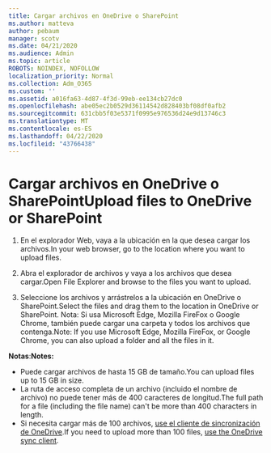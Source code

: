 ```yaml
---
title: Cargar archivos en OneDrive o SharePoint
ms.author: matteva
author: pebaum
manager: scotv
ms.date: 04/21/2020
ms.audience: Admin
ms.topic: article
ROBOTS: NOINDEX, NOFOLLOW
localization_priority: Normal
ms.collection: Adm_O365
ms.custom: ''
ms.assetid: a016fa63-4d87-4f3d-99eb-ee134cb27dc0
ms.openlocfilehash: abe05ec2b0529d36114542d828403bf08df0afb2
ms.sourcegitcommit: 631cbb5f03e5371f0995e976536d24e9d13746c3
ms.translationtype: MT
ms.contentlocale: es-ES
ms.lasthandoff: 04/22/2020
ms.locfileid: "43766438"
---
```

# <a name="upload-files-to-onedrive-or-sharepoint"></a><span data-ttu-id="3e457-102">Cargar archivos en OneDrive o SharePoint</span><span class="sxs-lookup"><span data-stu-id="3e457-102">Upload files to OneDrive or SharePoint</span></span>

1. <span data-ttu-id="3e457-103">En el explorador Web, vaya a la ubicación en la que desea cargar los archivos.</span><span class="sxs-lookup"><span data-stu-id="3e457-103">In your web browser, go to the location where you want to upload files.</span></span>
    
2. <span data-ttu-id="3e457-104">Abra el explorador de archivos y vaya a los archivos que desea cargar.</span><span class="sxs-lookup"><span data-stu-id="3e457-104">Open File Explorer and browse to the files you want to upload.</span></span>
    
3. <span data-ttu-id="3e457-105">Seleccione los archivos y arrástrelos a la ubicación en OneDrive o SharePoint.</span><span class="sxs-lookup"><span data-stu-id="3e457-105">Select the files and drag them to the location in OneDrive or SharePoint.</span></span> <span data-ttu-id="3e457-106">Nota: Si usa Microsoft Edge, Mozilla FireFox o Google Chrome, también puede cargar una carpeta y todos los archivos que contenga.</span><span class="sxs-lookup"><span data-stu-id="3e457-106">Note: If you use Microsoft Edge, Mozilla FireFox, or Google Chrome, you can also upload a folder and all the files in it.</span></span>
    
<span data-ttu-id="3e457-107">**Notas**:</span><span class="sxs-lookup"><span data-stu-id="3e457-107">**Notes:**</span></span>
- <span data-ttu-id="3e457-108">Puede cargar archivos de hasta 15 GB de tamaño.</span><span class="sxs-lookup"><span data-stu-id="3e457-108">You can upload files up to 15 GB in size.</span></span> 
- <span data-ttu-id="3e457-109">La ruta de acceso completa de un archivo (incluido el nombre de archivo) no puede tener más de 400 caracteres de longitud.</span><span class="sxs-lookup"><span data-stu-id="3e457-109">The full path for a file (including the file name) can't be more than 400 characters in length.</span></span> 
- <span data-ttu-id="3e457-110">Si necesita cargar más de 100 archivos, [use el cliente de sincronización de OneDrive](https://go.microsoft.com/fwlink/?linkid=866427).</span><span class="sxs-lookup"><span data-stu-id="3e457-110">If you need to upload more than 100 files, [use the OneDrive sync client](https://go.microsoft.com/fwlink/?linkid=866427).</span></span> 
  

